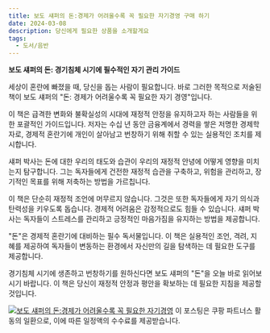 ```yaml
---
title: 보도 섀퍼의 돈:경제가 어려울수록 꼭 필요한 자기경영 구매 하기
date: 2024-03-08
description: 당신에게 필요한 상품을 소개할게요
tags:
  - 도서/음반
---
```

**보도 섀퍼의 돈: 경기침체 시기에 필수적인 자기 관리 가이드**

세상이 혼란에 빠졌을 때, 당신을 돕는 사람이 필요합니다. 바로 그러한 목적으로 저술된 책이 보도 섀퍼의 "돈: 경제가 어려울수록 꼭 필요한 자기 경영"입니다.

이 책은 급격한 변화와 불확실성의 시대에 재정적 안정을 유지하고자 하는 사람들을 위한 포괄적인 가이드입니다. 저자는 수십 년 동안 금융계에서 경력을 쌓은 저명한 경제학자로, 경제적 혼란기에 개인이 살아남고 번창하기 위해 취할 수 있는 실용적인 조치를 제시합니다.

섀퍼 박사는 돈에 대한 우리의 태도와 습관이 우리의 재정적 안녕에 어떻게 영향을 미치는지 탐구합니다. 그는 독자들에게 건전한 재정적 습관을 구축하고, 위험을 관리하고, 장기적인 목표를 위해 저축하는 방법을 가르칩니다.

이 책은 단순히 재정적 조언에 머무르지 않습니다. 그것은 또한 독자들에게 자기 의식과 탄력성을 키우도록 돕습니다. 경제적 어려움은 감정적으로도 힘들 수 있습니다. 섀퍼 박사는 독자들이 스트레스를 관리하고 긍정적인 마음가짐을 유지하는 방법을 제공합니다.

"돈"은 경제적 혼란기에 대비하는 필수 독서물입니다. 이 책은 실용적인 조언, 격려, 지혜를 제공하여 독자들이 변동하는 환경에서 자신만의 길을 탐색하는 데 필요한 도구를 제공합니다.

경기침체 시기에 생존하고 번창하기를 원하신다면 보도 섀퍼의 "돈"을 오늘 바로 읽어보시기 바랍니다. 이 책은 당신이 재정적 안정과 평안을 확보하는 데 필요한 지침을 제공할 것입니다.


[![보도 섀퍼의 돈:경제가 어려울수록 꼭 필요한 자기경영](https://i.imgur.com/81F7uro.png#center)](https://link.coupang.com/re/AFFSDP?lptag=AF5033054&pageKey=18843507&itemId=75685100&vendorItemId=3126505927&traceid=V0-153-428ce65d04c62f0b&requestid=20240308181705581175101096&token=31850C%7CGM)
이 포스팅은 쿠팡 파트너스 활동의 일환으로, 이에 따른 일정액의 수수료를 제공받습니다.


